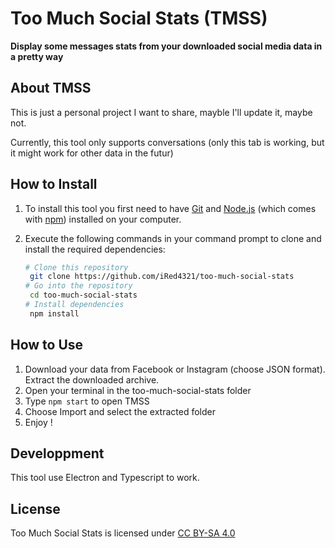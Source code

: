 # Too Much Social Stats (TMSS)


**Display some messages stats from your downloaded social media data in a pretty way**


## About TMSS

This is just a personal project I want to share, mayble I'll update it, maybe not.

Currently, this tool only supports conversations (only this tab is working, but it might work for other data in the futur)

## How to Install

1. To install this tool you first need to have [Git](https://git-scm.com) and [Node.js](https://nodejs.org/en/download/) (which comes with [npm](http://npmjs.com)) installed on your computer.

2. Execute the following commands in your command prompt to clone and install the required dependencies:
   ```bash
   # Clone this repository
    git clone https://github.com/iRed4321/too-much-social-stats
   # Go into the repository
    cd too-much-social-stats
   # Install dependencies
    npm install
    ```

## How to Use
1. Download your data from Facebook or Instagram (choose JSON format). Extract the downloaded archive.
2. Open your terminal in the too-much-social-stats folder
3. Type `npm start` to open TMSS
4. Choose Import and select the extracted folder
5. Enjoy !

## Developpment
This tool use Electron and Typescript to work.

## License

Too Much Social Stats is licensed under [CC BY-SA 4.0](http://creativecommons.org/licenses/by-sa/4.0/?ref=chooser-v1)